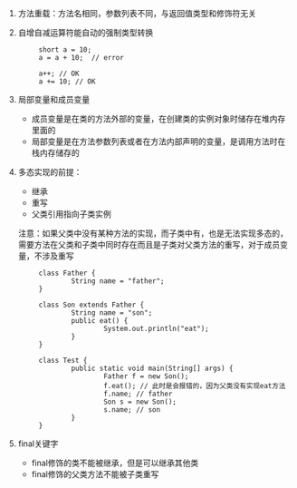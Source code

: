 1. 方法重载：方法名相同，参数列表不同，与返回值类型和修饰符无关

2. 自增自减运算符能自动的强制类型转换
   ```
        short a = 10;
        a = a + 10;  // error

        a++; // OK
        a += 10; // OK
   ```

3. 局部变量和成员变量
   
   * 成员变量是在类的方法外部的变量，在创建类的实例对象时储存在堆内存里面的
   * 局部变量是在方法参数列表或者在方法内部声明的变量，是调用方法时在栈内存储存的

4. 多态实现的前提：
        
   * 继承
   * 重写
   * 父类引用指向子类实例

   注意：如果父类中没有某种方法的实现，而子类中有，也是无法实现多态的，需要方法在父类和子类中同时存在而且是子类对父类方法的重写，对于成员变量，不涉及重写

   ```
        class Father {
                String name = "father";
        }

        class Son extends Father {
                String name = "son";
                public eat() {
                        System.out.println("eat");
                }
        }

        class Test {
                public static void main(String[] args) {
                        Father f = new Son();
                        f.eat(); // 此时是会报错的，因为父类没有实现eat方法
                        f.name; // father
                        Son s = new Son();
                        s.name; // son
                }
        }
   ```

5. final关键字
   
   * final修饰的类不能被继承，但是可以继承其他类
   * final修饰的父类方法不能被子类重写
